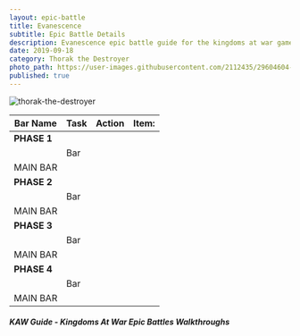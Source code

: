 ```yaml
---
layout: epic-battle
title: Evanescence
subtitle: Epic Battle Details
description: Evanescence epic battle guide for the kingdoms at war game
date: 2019-09-18
category: Thorak the Destroyer
photo_path: https://user-images.githubusercontent.com/2112435/29604604-4702fe88-87a5-11e7-9e7c-ec905d2d4a1d.png
published: true
---
```

![thorak-the-destroyer](https://user-images.githubusercontent.com/2112435/29604604-4702fe88-87a5-11e7-9e7c-ec905d2d4a1d.png)


| Bar Name | Task | Action | Item: |
| --- | --- | --- | --- |
| __PHASE 1__ | | | |
| | Bar | | |
| MAIN BAR | | | |
| __PHASE 2__ | | | |
| | Bar | | |
| MAIN BAR | | | |
| __PHASE 3__ | | | |
| | Bar | | |
| MAIN BAR | | | |
| __PHASE 4__ | | | |
| | Bar | | |
| MAIN BAR | | | |











##### KAW Guide - Kingdoms At War Epic Battles Walkthroughs
